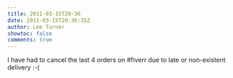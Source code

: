 ```yaml
---
title: 2011-03-15T20-36
date: 2011-03-15T20:36:35Z
author: Lee Turner
showtoc: false
comments: true
---
```


I have had to cancel the last 4 orders on #fiverr due to late or non-existent delivery :-(

